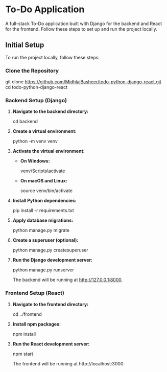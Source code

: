 # To-Do Application

A full-stack To-Do application built with Django for the backend and React for the frontend. Follow these steps to set up and run the project locally.

## Initial Setup

To run the project locally, follow these steps:

### Clone the Repository

git clone https://github.com/MidhlajBasheer/todo-python-django-react.git
cd todo-python-django-react

### Backend Setup (Django)

1. **Navigate to the backend directory:**

   cd backend

2. **Create a virtual environment:**

   python -m venv venv

3. **Activate the virtual environment:**

   - **On Windows:**

     venv\Scripts\activate

   - **On macOS and Linux:**

     source venv/bin/activate

4. **Install Python dependencies:**

   pip install -r requirements.txt

5. **Apply database migrations:**

   python manage.py migrate

6. **Create a superuser (optional):**

   python manage.py createsuperuser

7. **Run the Django development server:**

   python manage.py runserver

   The backend will be running at http://127.0.0.1:8000.

### Frontend Setup (React)

1. **Navigate to the frontend directory:**

   cd ../frontend

2. **Install npm packages:**

   npm install

3. **Run the React development server:**

   npm start

   The frontend will be running at http://localhost:3000.
